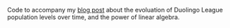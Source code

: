Code to accompany my [blog post](http://eric-oden.com/?p=15) about the evoluation of Duolingo League population levels over time, and the power of linear algebra.

